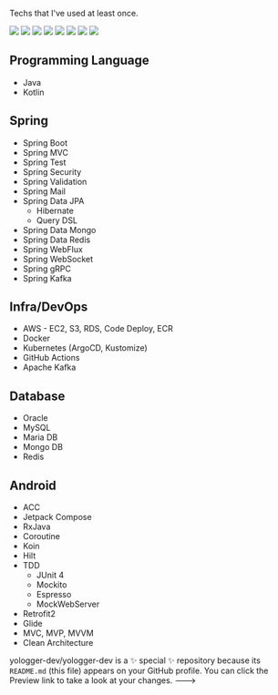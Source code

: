 
Techs that I've used at least once.

<img src="https://img.shields.io/badge/Spring-6DB33F/?style=flat&logo=Spring&logoColor=white"/>
<img src="https://img.shields.io/badge/Spring Boot-6DB33F/?style=flat&logo=Spring Boot&logoColor=white"/>
<img src="https://img.shields.io/badge/Spring Security-6DB33F/?style=flat&logo=Spring Security&logoColor=white"/>
<img src="https://img.shields.io/badge/Kotlin-7F52FF/?style=flat&logo=Kotlin&logoColor=white"/>
<img src="https://img.shields.io/badge/Android-3DDC84/?style=flat&logo=Android&logoColor=white"/>
<img src="https://img.shields.io/badge/Docker-2496ED/?style=flat&logo=Docker&logoColor=white"/>
<img src="https://img.shields.io/badge/Kubernetes-D00000/?style=flat&logo=Kubernetes&logoColor=white"/>
<img src="https://img.shields.io/badge/Apache Kafka-231F20/?style=flat&logo=Apache Kafka&logoColor=white"/>


## Programming Language
- Java
- Kotlin
 
## Spring
* Spring Boot
* Spring MVC
* Spring Test
* Spring Security  
* Spring Validation
* Spring Mail
* Spring Data JPA
   * Hibernate 
   * Query DSL
* Spring Data Mongo
* Spring Data Redis
* Spring WebFlux
* Spring WebSocket
* Spring gRPC
* Spring Kafka 

## Infra/DevOps
* AWS - EC2, S3, RDS, Code Deploy, ECR
* Docker
* Kubernetes (ArgoCD, Kustomize)
* GitHub Actions
* Apache Kafka

## Database
* Oracle
* MySQL
* Maria DB
* Mongo DB
* Redis

## Android
- ACC
- Jetpack Compose
- RxJava
- Coroutine
- Koin
- Hilt
- TDD
  - JUnit 4
  - Mockito
  - Espresso
  - MockWebServer
- Retrofit2
- Glide
- MVC, MVP, MVVM
- Clean Architecture

yologger-dev/yologger-dev is a ✨ special ✨ repository because its `README.md` (this file) appears on your GitHub profile.
You can click the Preview link to take a look at your changes.
--->
